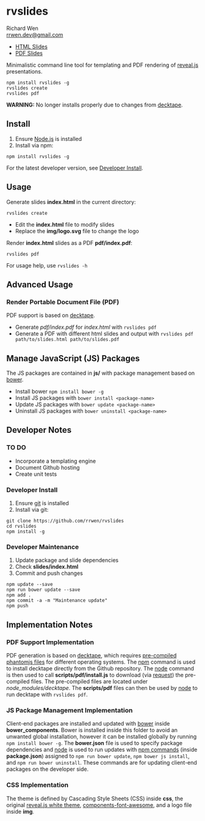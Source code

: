 # rvslides
Richard Wen  
rrwen.dev@gmail.com  
* [HTML Slides](https://rrwen.github.io/rvslides/slides)
* [PDF Slides](https://github.com/rrwen/rvslides/blob/master/slides/pdf/index.pdf)

Minimalistic command line tool for templating and PDF rendering of [reveal.js](https://github.com/hakimel/reveal.js/) presentations.

```
npm install rvslides -g
rvslides create
rvslides pdf
```

**WARNING:** No longer installs properly due to changes from [decktape](https://github.com/astefanutti/decktape).

## Install

1. Ensure [Node.js](https://nodejs.org) is installed
2. Install via npm:

```
npm install rvslides -g
```

For the latest developer version, see [Developer Install](#developer-install).

## Usage

Generate slides **index.html** in the current directory:

```
rvslides create
```

* Edit the **index.html** file to modify slides
* Replace the **img/logo.svg** file to change the logo

Render **index.html** slides as a PDF **pdf/index.pdf**:

```
rvslides pdf
```

For usage help, use `rvslides -h`

## Advanced Usage

### Render Portable Document File (PDF)

PDF support is based on [decktape](https://github.com/astefanutti/decktape).

* Generate *pdf/index.pdf* for *index.html* with `rvslides pdf`
* Generate a PDF with different html slides and output with `rvslides pdf path/to/slides.html path/to/slides.pdf`

## Manage JavaScript (JS) Packages

The JS packages are contained in **js/** with package management based on [bower](https://bower.io/).

* Install bower `npm install bower -g`
* Install JS packages with `bower install <package-name>`
* Update JS packages with `bower update <package-name>`
* Uninstall JS packages with `bower uninstall <package-name>`

## Developer Notes

### TO DO

* Incorporate a templating engine
* Document Github hosting
* Create unit tests

### Developer Install

1. Ensure [git](https://git-scm.com/) is installed
2. Install via git:

```
git clone https://github.com/rrwen/rvslides
cd rvslides
npm install -g
```

### Developer Maintenance

1. Update package and slide dependencies
2. Check **slides/index.html**
3. Commit and push changes

```
npm update --save
npm run bower update --save
npm add .
npm commit -a -m "Maintenance update"
npm push
```

## Implementation Notes

### PDF Support Implementation

PDF generation is based on [decktape](https://github.com/astefanutti/decktape), which requires [pre-compiled phantomjs files](https://github.com/astefanutti/decktape/releases) for different operating systems. The [npm](https://slides.npmjs.com/cli/npm) command is used to install decktape directly from the Github repository. The [node](https://nodejs.org/api/cli.html) command is then used to call **scripts/pdf/install.js** to download (via [request](https://www.npmjs.com/package/request)) the pre-compiled files. The pre-compiled files are located under *node_modules/decktape*. The **scripts/pdf** files can then be used by [node](https://nodejs.org/api/cli.html) to run decktape with `rvslides pdf`.

### JS Package Management Implementation

Client-end packages are installed and updated with [bower](https://bower.io/) inside **bower_components**. Bower is installed inside this folder to avoid an unwanted global installation, however it can be installed globally by running `npm install bower -g`. The **bower.json** file is used to specify package dependencies and [node](https://nodejs.org/api/cli.html) is used to run updates with [npm commands](https://slides.npmjs.com/misc/scripts#examples) (inside **package.json**) assigned to `npm run bower update`, `npm bower js install`, and `npm run bower uninstall`. These commands are for updating client-end packages on the developer side.

### CSS Implementation

The theme is defined by Cascading Style Sheets (CSS) inside **css**, the original [reveal.js white theme](https://github.com/hakimel/reveal.js/blob/master/css/theme/white.css), [components-font-awesome](https://github.com/components/font-awesome), and a logo file inside **img**.
